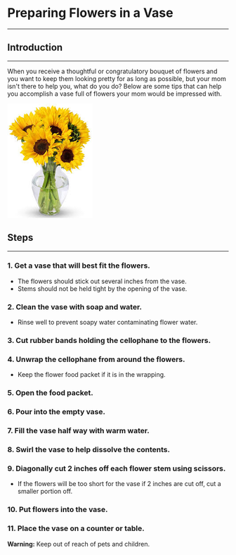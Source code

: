 # Preparing Flowers in a Vase
----

## Introduction
----
When you receive a thoughtful or congratulatory bouquet of flowers and you want to keep them looking pretty for as long as possible, but your mom isn't there to help you, what do you do? Below are some tips that can help you accomplish a vase full of flowers your mom would be impressed with.


![Flowers](flowers.jpg)

## Steps
--------------------------------------
### 1. Get a vase that will best fit the flowers.
 - The flowers should stick out several inches from the vase.
 - Stems should not be held tight by the opening of the vase.
### 2. Clean the vase with soap and water.
 - Rinse well to prevent soapy water contaminating flower water.
### 3. Cut rubber bands holding the cellophane to the flowers.
### 4. Unwrap the cellophane from around the flowers.
 - Keep the flower food packet if it is in the wrapping.
### 5. Open the food packet.
### 6. Pour into the empty vase.
### 7. Fill the vase half way with warm water.
### 8. Swirl the vase to help dissolve the contents.
### 9. Diagonally cut 2 inches off each flower stem using scissors. 
 - If the flowers will be too short for the vase if 2 inches are cut off, cut a smaller portion off.
### 10. Put flowers into the vase.
### 11. Place the vase on a counter or table.
 **Warning:** Keep out of reach of pets and children.
 
